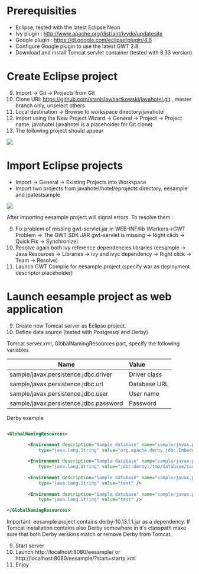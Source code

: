 # Prerequisities

* Eclipse, tested with the latest Eclipse Neon
* Ivy plugin : http://www.apache.org/dist/ant/ivyde/updatesite
* Google plugin : https://dl.google.com/eclipse/plugin/4.6
* Configure Google plugin to use the latest GWT 2.8
* Download and install Tomcat servlet container (tested with 8.33 version)

# Create Eclipse project
9. Import -> Git -> Projects from Git
9. Clone URI: https://github.com/stanislawbartkowski/javahotel.git , master branch only, unselect others
9. Local destination -> Browse to workspace directory/javahotel
9. Import using the New Project Wizard -> General -> Project -> Project name: javahotel (javahotel is a placeholder for Git clone)
9. The following project should appear

![](https://github.com/stanislawbartkowski/javahotel/blob/master/wiki/Zrzut%20ekranu%20z%202016-11-22%2022:36:46.png)

# Import Eclipse projects

* Import -> General -> Existing Projects into Workspace
* Import two projects from javahotel/hotel/eprojects directory, eesample and jpatestsample

![](https://github.com/stanislawbartkowski/javahotel/blob/master/wiki/Zrzut%20ekranu%20z%202016-11-23%2000:36:21.png)

After importing eesample project will signal errors. To resolve them :

9. Fix problem of missing gwt-servlet.jar in WEB-INF/lib (Markers->GWT Problem -> The GWT SDK JAR gwt-servlet is missing -> Right clich -> Quick Fix -> Synchronize)
9. Resolve again both ivy reference dependencies libraries (eesample -> Java Resources -> Libraries -> ivy and ivyc dependency -> Right click -> Team -> Resolve)
9. Launch GWT Compile for eesample project (specify war as deployment descriptor placeholder)

# Launch eesample project as web application 
9. Create new Tomcat server as Eclipse project.
9. Define data source (tested with Postgresql and Derby)

Tomcat server.xml, GlobalNamingResources part,  specify the following variables

| Name    | Value
| --------|:---------
| sample/javax.persistence.jdbc.driver | Driver class
| sample/javax.persistence.jdbc.url | Database URL
| sample/javax.persistence.jdbc.user | User name
| sample/javax.persistence.jdbc.password | Password

Derby example

```xml

<GlobalNamingResources>

		<Environment description="Sample database" name="sample/javax.persistence.jdbc.driver"
			type="java.lang.String" value="org.apache.derby.jdbc.EmbeddedDriver" />
			
		<Environment description="Sample database" name="sample/javax.persistence.jdbc.url"
			type="java.lang.String" value="jdbc:derby:/tmp/database/sampleDb;create=true" />
			
		<Environment description="Sample database" name="sample/javax.persistence.jdbc.user"
			type="java.lang.String" value="test" />
			
		<Environment description="Sample database" name="sample/javax.persistence.jdbc.password"
			type="java.lang.String" value="test" />

</GlobalNamingResources>
```
Important: eesample project contains derby-10.13.1.1.jar as a dependency. If Tomcat installation contains also Derby somewhere in it's classpath make sure that both Derby versions match or remove Derby from Tomcat.

9. Start server
9. Launch http://localhost:8080/eesample/ or http://localhost:8080/eesample/?start=startp.xml
9. Enjoy


